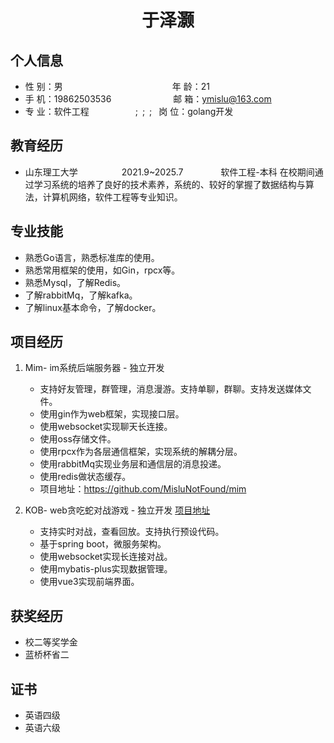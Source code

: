  <center>
     <h1>于泽灏</h1>
 </center>

## 个人信息

* 性 别：男&emsp;&emsp;&emsp;&emsp;&emsp;&emsp;&emsp;&emsp;&emsp;&emsp;&emsp;&emsp;&ensp;年 龄：21
* 手 机：19862503536 &emsp;&emsp;&emsp;&emsp;&emsp;&emsp;&ensp;  邮 箱：ymislu@163.com
* 专 业：软件工程 &emsp;&emsp;&emsp;&emsp;&emsp;;&ensp;;&ensp;;&ensp; 岗 位：golang开发

## 教育经历

* 山东理工大学&emsp;&emsp;&emsp;&emsp;&emsp;2021.9~2025.7&emsp;&emsp;&emsp;&emsp; 软件工程-本科
在校期间通过学习系统的培养了良好的技术素养，系统的、较好的掌握了数据结构与算法，计算机网络，软件工程等专业知识。
## 专业技能

* 熟悉Go语言，熟悉标准库的使用。
* 熟悉常用框架的使用，如Gin，rpcx等。
* 熟悉Mysql，了解Redis。
* 了解rabbitMq，了解kafka。
* 了解linux基本命令，了解docker。

## 项目经历

1. Mim- im系统后端服务器 - 独立开发 
    * 支持好友管理，群管理，消息漫游。支持单聊，群聊。支持发送媒体文件。
    * 使用gin作为web框架，实现接口层。
    * 使用websocket实现聊天长连接。
    * 使用oss存储文件。
    * 使用rpcx作为各层通信框架，实现系统的解耦分层。
    * 使用rabbitMq实现业务层和通信层的消息投递。
    * 使用redis做状态缓存。
    * 项目地址：https://github.com/MisluNotFound/mim

2.  KOB- web贪吃蛇对战游戏 - 独立开发 [项目地址]()
    * 支持实时对战，查看回放。支持执行预设代码。
    * 基于spring boot，微服务架构。
    * 使用websocket实现长连接对战。
    * 使用mybatis-plus实现数据管理。
    * 使用vue3实现前端界面。

## 获奖经历
* 校二等奖学金
* 蓝桥杯省二

## 证书
* 英语四级
* 英语六级


